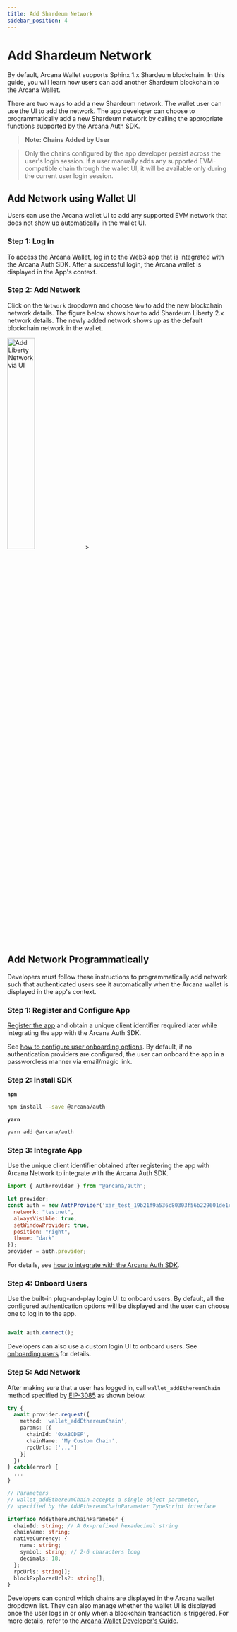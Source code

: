 ```yaml
---
title: Add Shardeum Network
sidebar_position: 4
---
```


# Add Shardeum Network

By default, Arcana Wallet supports Sphinx 1.x Shardeum blockchain. In this guide, you will learn how users can add another Shardeum blockchain to the Arcana Wallet. 

There are two ways to add a new Shardeum network. The wallet user can use the UI to add the network.  The app developer can choose to programmatically add a new Shardeum network by calling the appropriate functions supported by the Arcana Auth SDK.

> **Note: Chains Added by User**

> Only the chains configured by the app developer persist across the user's login session. If a user manually adds any supported EVM-compatible chain through the wallet UI, it will be available only during the current user login session.

## Add Network using Wallet UI

Users can use the Arcana wallet UI to add any supported EVM network that does not show up automatically in the wallet UI.

### Step 1: Log In

To access the Arcana Wallet, log in to the Web3 app that is integrated with the Arcana Auth SDK. After a successful login, the Arcana wallet is displayed in the App's context. 

### Step 2: Add Network

Click on the `Network` dropdown and choose `New` to add the new blockchain network details. The figure below shows how to add Shardeum Liberty 2.x network details. The newly added network shows up as the default blockchain network in the wallet.

<img src="/img/arcana/add_shm_ntwk.gif" alt="Add Liberty Network via UI" width="35%"/>>

## Add Network Programmatically

Developers must follow these instructions to programmatically add network such that authenticated users see it automatically when the Arcana wallet is displayed in the app's context.

### Step 1: Register and Configure App

[Register the app](https://docs.arcana.network/howto/configure-auth.html) and obtain a unique client identifier required later while integrating the app with the Arcana Auth SDK. 

See [how to configure user onboarding options](https://docs.arcana.network/howto/configure-auth/index.html). By default, if no authentication providers are configured, the user can onboard the app in a passwordless manner via email/magic link.

### Step 2: Install SDK

**`npm`**

```bash
npm install --save @arcana/auth
```

**`yarn`**

```bash
yarn add @arcana/auth
```

### Step 3: Integrate App

Use the unique client identifier obtained after registering the app with Arcana Network to integrate with the Arcana Auth SDK.

```js
import { AuthProvider } from "@arcana/auth";

let provider;
const auth = new AuthProvider('xar_test_19b21f9a536c80303f56b229601de1c3ade08366', {
  network: "testnet",
  alwaysVisible: true,
  setWindowProvider: true,
  position: "right",
  theme: "dark"
});
provider = auth.provider;
```

For details, see [how to integrate with the Arcana Auth SDK](https://docs.arcana.network/howto/integrate-app/index.html).

### Step 4: Onboard Users

Use the built-in plug-and-play login UI to onboard users. By default, all the configured authentication options will be displayed and the user can choose one to log in to the app.

```js

await auth.connect();

```

Developers can also use a custom login UI to onboard users.  See [onboarding users](https://docs.arcana.network/howto/onboard-users/index.html) for details.

### Step 5: Add Network

After making sure that a user has logged in, call `wallet_addEthereumChain` method specified by [EIP-3085](https://eips.ethereum.org/EIPS/eip-3085) as shown below. 

```ts
try {
  await provider.request({
    method: 'wallet_addEthereumChain',
    params: [{
      chainId: '0xABCDEF',
      chainName: 'My Custom Chain',
      rpcUrls: ['...']
    }]
  })
} catch(error) {
  ...
}

// Parameters
// wallet_addEthereumChain accepts a single object parameter, 
// specified by the AddEthereumChainParameter TypeScript interface

interface AddEthereumChainParameter {
  chainId: string; // A 0x-prefixed hexadecimal string
  chainName: string;
  nativeCurrency: {
    name: string;
    symbol: string; // 2-6 characters long
    decimals: 18;
  };
  rpcUrls: string[];
  blockExplorerUrls?: string[];
}

```

Developers can control which chains are displayed in the Arcana wallet dropdown list. They can also manage whether the wallet UI is displayed once the user logs in or only when a blockchain transaction is triggered. For more details, refer to the [Arcana Wallet Developer's Guide](https://docs.dev.arcana.network/howto/arcana-wallet/index.html).

